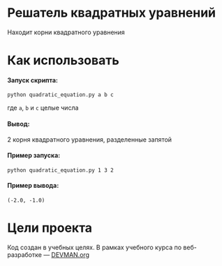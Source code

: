 # Решатель квадратных уравнений

Находит корни квадратного уравнения

# Как использовать

#### Запуск скрипта:
```
python quadratic_equation.py a b c  
```
где `a`, `b` и `c` целые числа  
 
#### Вывод:
 2 корня квадратного уравнения, разделенные запятой

#### Пример запуска:
```
python quadratic_equation.py 1 3 2
```
#### Пример вывода:
```
(-2.0, -1.0)
```
# Цели проекта

Код создан в учебных целях. В рамках учебного курса по веб-разработке ― [DEVMAN.org](https://devman.org)
